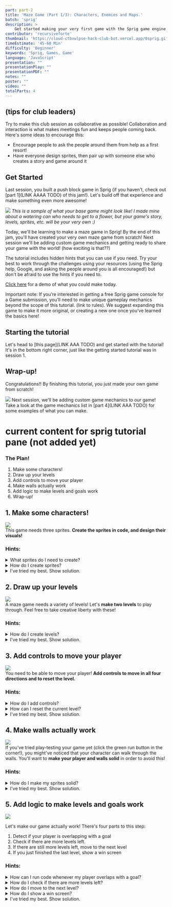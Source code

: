```yaml
---
part: part-2
title: 'Maze Game (Part 1/3): Characters, Enemies and Maps.'
batch: 'sprig'
description: >  
    Get started making your very first game with the Sprig game engine! Even if you're a beginner, you'll walk out of this jam with your very own game in the Gallery.
contributor: 'recursiveforte'
thumbnail: 'https://cloud-ctbvwlpse-hack-club-bot.vercel.app/0sprig.gif'
timeEstimate: '45-60 Min'
difficulty: 'Beginner'
keywords: 'Sprig, Games, Game'
language: 'JavaScript'
presentation: "" 
presentationPlay: "" 
presentationPDF: "" 
notes: "" 
poster: ""
video: "" 
totalParts: 4
---
```


## (tips for club leaders)
Try to make this club session as collaborative as possible! Collaboration and interaction is what makes meetings fun and keeps people coming back.  
Here's some ideas to encourage this:
- Encourage people to ask the people around them from help as a first resort!
- Have everyone design sprites, then pair up with someone else who creates a story and game around it

## Get Started
Last session, you built a push block game in Sprig (if you haven't, check out [part 1](LINK AAAA TODO) of this jam!). Let's build off that experience and make something even more awesome!

![](https://cloud-ctbvwlpse-hack-club-bot.vercel.app/0sprig.gif)
*This is a sample of what your base game might look like! I made mine about a watering can who needs to get to a flower, but your game's story, levels, sprites, etc. will be your very own :)*

Today, we'll be learning to make a maze game in Sprig! By the end of this jam, you'll have created your very own maze game from scratch! Next session we'll be adding custom game mechanics and getting ready to share your game with the world! (how exciting is that??)

The tutorial includes hidden hints that you can use if you need. Try your best to work through the challenges using your resources (using the Sprig help, Google, and asking the people around you is all encouraged!) but don't be afraid to use the hints if you need to.

[Click here](https://sprig-nocode.hackclub.dev/maze) for a demo of what you could make today.

Important note: If you’re interested in getting a free Sprig game console for a Game submission, you’ll need to make unique gameplay mechanics beyond the scope of this tutorial. (link to rules). We suggest expanding this game to make it more original, or creating a new one once you’ve learned the basics here!
## Starting the tutorial
Let's head to [this page](LINK AAA TODO) and get started with the tutorial! It's in the bottom right corner, just like the getting started tutorial was in session 1.

## Wrap-up!
Congratulations!! By finishing this tutorial, you just made your own game from scratch!

![](https://cloud-bsg8pyzmi-hack-club-bot.vercel.app/0screenshot_2023-07-26_at_15.27.47.png)
Next session, we'll be adding custom game mechanics to our game! Take a look at the game mechanics list in [part 4](LINK AAA TODO) for some examples of what you can make.

# current content for sprig tutorial pane (not added yet)


### The Plan!
1. Make some characters!
2. Draw up your levels
3. Add controls to move your player
4. Make walls actually work
5. Add logic to make levels and goals work
6. Wrap-up!

## 1. Make some characters!
![](https://cloud-g3a2xtt6b-hack-club-bot.vercel.app/0ezgif.com-video-to-gif.gif)  
This game needs three sprites. **Create the sprites in code, and design their visuals!**

### Hints:
<details>
<summary>What sprites do I need to create?</summary>

Each of the tiles/components of the game must be represented as a sprite, such as characters, blocks, enemies, targets, etc.
</details>
<details>
<summary>How do I create sprites?</summary>

Search the toolkit for `setLegend` to create sprites and assign art to each.
</details>
<details>
<summary>I've tried my best. Show solution.</summary>

In Sprig, a sprite is represented by a single letter (a key) and a variable name. Each key and name must be unique!

Repeat for each of your sprites. For this first sprite, the variable name is `player` and the key is ``"p"``

```js
const player = "p";
const wall = "w";
const goal = "g";
```
Then, assign art to each sprite using `setLegend`; the characters after `bitmap` are backticks.
```js
setLegend(
    [ player, bitmap``],
    [ wall, bitmap``],
    [ goal, bitmap``]
);
```
Once written in the Sprig editor, click on each of the green `bitmap` buttons to edit the sprites!
</details>

## 2. Draw up your levels
![](https://cloud-28qt9hlq7-hack-club-bot.vercel.app/0image.png)  
A maze game needs a variety of levels! Let's **make two levels** to play through. Feel free to take creative liberty with these!

### Hints:
<details>
<summary>How do I create levels?</summary>

Start by creating a variable to keep track of which level you're on, like this:
```js
let level = 0;
```
Then search the toolkit for `setMap` to create a list of levels.

</details>
<details>
<summary>I've tried my best. Show solution.</summary>

First, we'll need a variable to keep track of which level we're on. Levels start from zero and count up!
```js
let level = 0;
```
We'll store our levels in an array. Arrays are lists of elements which we can use to store all our levels.
```js
const levels = [
  map``,
  map``
];
```
Click on each of the green `map` buttons to edit the maps!

PS: We can move to the next level like this:
```js
level = level + 1 // increment the level number by 1
setMap(levels[level]) // update Sprig to the level represented by the level number
```
</details>

## 3. Add controls to move your player
![](https://cloud-a2t9nss6h-hack-club-bot.vercel.app/0controls.gif)  
You need to be able to move your player! **Add controls to move in all four directions and to reset the level.**

### Hints:
<details>
<summary>How do I add controls?</summary>

Search the toolkit for `onInput` to react to button presses, and take a look at the onInput code already written in the editor!
</details>

<details>
<summary>How can I reset the current level?</summary>

Use `setMap` with the current level (`levels[level]`) to reset the map!
</details>

<details>
<summary>I've tried my best. Show solution.</summary>

For player movement, we'll want to use an onInput function for each direction, and in each move the player in a different way.
```js
onInput("w", () => {
  getFirst(player).y -= 1; // negative y is upwards
});

onInput("a", () => {
  getFirst(player).x -= 1;
});

onInput("s", () => {
  getFirst(player).y += 1; // positive y is downwards
});

onInput("d", () => {
  getFirst(player).x += 1;
});
```

To reset the level, we can set the current map to the original current level, like this:
```js
onInput("j", () => {
    setMap(levels[level])
});
```
</details>

## 4. Make walls actually work
![](https://cloud-9rxbw1xyg-hack-club-bot.vercel.app/0walls.gif)  
If you've tried play-testing your game yet (click the green run button in the corner!), you might've noticed that your character can walk through the walls.
You'll want to **make your player and walls solid** in order to avoid this!

### Hints:
<details>
<summary>How do I make my sprites solid?</summary>

Search the toolkit for `setSolids`!
</details>

<details>
<summary>I've tried my best. Show solution.</summary>

Pass your player and wall sprites into setSolids, like this:
```js
setSolids([ player, wall ]); // sprites cannot go inside of these blocks
```
</details>

## 5. Add logic to make levels and goals work

![](https://cloud-3du0s66po-hack-club-bot.vercel.app/0walls.gif)

Let's make our game actually work! There's four parts to this step:
1. Detect if your player is overlapping with a goal
2. Check if there are more levels left.
3. If there are still more levels left, move to the next level
4. If you just finished the last level, show a win screen

### Hints:
<details>
<summary>How can I run code whenever my player overlaps with a goal?</summary>

Search the toolkit for `afterInput` to run code after every button press! We can check if we're overlapping a goal in this code block.

Then, use `tilesWith` (again, search the toolkit) to count how many tiles there are that contain both the player and goal. If the length of this array > 0, the player is overlapping a goal.

Finally, use an if/else statement to run certain code when the number of goals covered is above zero, and other code when it's not.
```js
afterInput(() => {
const numberOfGoalsCovered = // fill in this part using tilesWith!
    
if (numberOfGoalsCovered > 0) {
    // run code when player overlaps with goal
} else {
    // run other code when player is not on goal
}
})
```
</details>

<details>
<summary>How do I check if there are more levels left?</summary>

You can use another if statement! Increment the current level number, then check if the level number is a valid level (if its index is less than the number of total levels); if it is, you can progress to the next level, and if not you've won the game!
```js
// increment the current level (look back to step 2!)

if (level < levels.length) {
    // change to next level!
} else {
    // show win screen!
}
```

</details>

<details>
<summary>How do I move to the next level?</summary>

After you've incremented `level` by one to change the level number, reset the map by searching the toolkit for `setMap`, and using it with the current level! This is similar to how you added a reset button in step 3.

</details>

<details>
<summary>How do I show a win screen?</summary>

Search the toolkit for `addText` and have it display something like "you win"!
</details>

<details>
<summary>I've tried my best. Show solution.</summary>

```js
// these get run after every input
afterInput(() => {
  const goalsCovered = tilesWith(player, goal); // tiles that both contain the player and goal

  // if at least one goal is overlapping with a player, proceed to the next level
  if (goalsCovered.length >= 1) {
    // increase the current level number
    level = level + 1;
    
    // check if current level number is valid
    if (level < levels.length) {
      setMap(levels[level]);
    } else {
        addText("you win!", { y: 4, color: color`7` });
    }
  }
});
```

</details>
